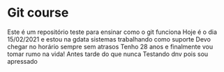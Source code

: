 # Git course
Este é um repositório teste para ensinar como o git funciona
Hoje é o dia 15/02/2021 e estou na gdata sistemas trabalhando como suporte
Devo chegar no horário sempre sem atrasos
Tenho 28 anos e finalmente vou tomar rumo na vida! Antes tarde do que nunca
Testando dnv pois sou apressado
